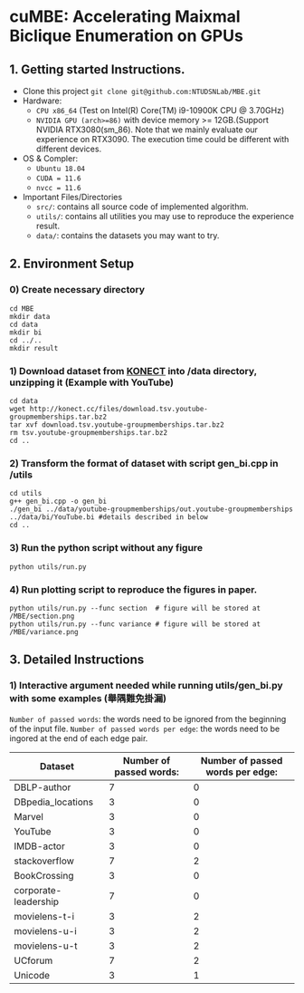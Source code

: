 # cuMBE: Accelerating Maixmal Biclique Enumeration on GPUs

## 1. Getting started Instructions.
- Clone this project
`git clone git@github.com:NTUDSNLab/MBE.git`
- Hardware:
    - `CPU x86_64` (Test on Intel(R) Core(TM) i9-10900K CPU @ 3.70GHz)
    - `NVIDIA GPU (arch>=86)` with device memory >= 12GB.(Support NVIDIA RTX3080(sm_86). Note that we mainly evaluate our experience on RTX3090. The execution time could be different with different devices.
- OS & Compler:
    - `Ubuntu 18.04`
    - `CUDA = 11.6`
    - `nvcc = 11.6` 
- Important Files/Directories
    - `src/`: contains all source code of implemented algorithm.
    - `utils/`: contains all utilities you may use to reproduce the experience result.
    - `data/`: contains the datasets you may want to try.


## 2. Environment Setup

### 0) Create necessary directory
```
cd MBE
mkdir data
cd data
mkdir bi
cd ../..
mkdir result
```

### 1) Download dataset from [KONECT](http://konect.cc/) into /data directory, unzipping it (Example with YouTube)
```
cd data
wget http://konect.cc/files/download.tsv.youtube-groupmemberships.tar.bz2
tar xvf download.tsv.youtube-groupmemberships.tar.bz2
rm tsv.youtube-groupmemberships.tar.bz2
cd ..
```

### 2) Transform the format of dataset with script gen_bi.cpp in /utils
```
cd utils
g++ gen_bi.cpp -o gen_bi
./gen_bi ../data/youtube-groupmemberships/out.youtube-groupmemberships ../data/bi/YouTube.bi #details described in below
cd ..
```

### 3) Run the python script without any figure
```
python utils/run.py
```

### 4) Run plotting script to reproduce the figures in paper.
```
python utils/run.py --func section  # figure will be stored at /MBE/section.png
python utils/run.py --func variance # figure will be stored at /MBE/variance.png
```


## 3. Detailed Instructions

### 1) Interactive argument needed while running utils/gen_bi.py with some examples (舉隅難免掛漏)

`Number of passed words`: the words need to be ignored from the beginning of the input file.
`Number of passed words per edge`: the words need to be ingored at the end of each edge pair.

| Dataset              | Number of passed words: | Number of passed words per edge: |
|----------------------|-------------------------|----------------------------------|
| DBLP-author          | 7                       | 0                                |
| DBpedia_locations    | 3                       | 0                                |
| Marvel               | 3                       | 0                                |
| YouTube              | 3                       | 0                                |
| IMDB-actor           | 3                       | 0                                |
| stackoverflow        | 7                       | 2                                |
| BookCrossing         | 3                       | 0                                |
| corporate-leadership | 7                       | 0                                |
| movielens-t-i        | 3                       | 2                                |
| movielens-u-i        | 3                       | 2                                |
| movielens-u-t        | 3                       | 2                                |
| UCforum              | 7                       | 2                                |
| Unicode              | 3                       | 1                                |

